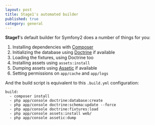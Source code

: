 ```yaml
---
layout: post
title: Stage1's automated builder
published: true
category: general
---
```


**Stage1**'s default builder for Symfony2 does a number of things for you:

1. Installing dependencies with [Composer](http://getcomposer.org/)
2. Initializing the database using [Doctrine](http://www.doctrine-project.org/) if available
3. Loading the fixtures, using Doctrine too
4. Installing assets using `assets:install`
5. Dumping assets using [Assetic](https://github.com/kriswallsmith/assetic) if available
6. Setting permissions on `app/cache` and `app/logs`

And the build script is equivalent to this `.build.yml` configuration:

    build:
      - composer install
      - php app/console doctrine:database:create
      - php app/console doctrine:schema:update --force
      - php app/console doctrine:fixtures:load
      - php app/console assets:install web/
      - php app/console assetic:dump